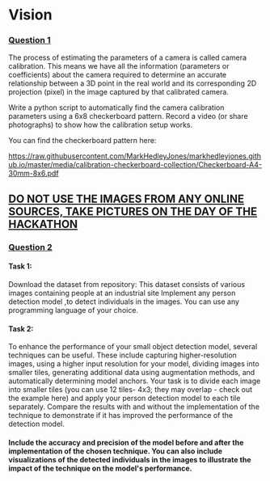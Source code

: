 # Vision

### <ins>Question 1</ins>
The process of estimating the parameters of a camera is called camera calibration.
This means we have all the information (parameters or coefficients) about the camera required to determine an accurate relationship between a 3D point in the real world and its corresponding 2D projection (pixel) in the image captured by that calibrated camera.

Write a python script to automatically find the camera calibration parameters using a 6x8 checkerboard pattern. 
Record a video (or share photographs) to show how the calibration setup works.

You can find the checkerboard pattern here: 

https://raw.githubusercontent.com/MarkHedleyJones/markhedleyjones.github.io/master/media/calibration-checkerboard-collection/Checkerboard-A4-30mm-8x6.pdf
## <ins>DO NOT USE THE IMAGES FROM ANY ONLINE SOURCES, TAKE PICTURES ON THE DAY OF THE HACKATHON</ins>

### <ins>Question 2</ins>
#### Task 1:
Download the dataset from repository: 
This dataset consists of various images containing people at an industrial site
Implement any person detection model ,to detect individuals in the images. You can use any programming language of your choice.
#### Task 2:
To enhance the performance of your small object detection model, several techniques can be useful. These include capturing higher-resolution images, using a higher input resolution for your model, dividing images into smaller tiles, generating additional data using augmentation methods, and automatically determining model anchors.
Your task is to divide each image into smaller tiles (you can use 12 tiles- 4x3; they may overlap - check out the example here) and apply your person detection model to each tile separately. Compare the results with and without the implementation of the technique to demonstrate if it has improved the performance of the detection model.

#### Include the accuracy and precision of the model before and after the implementation of the chosen technique. You can also include visualizations of the detected individuals in the images to illustrate the impact of the technique on the model's performance.
